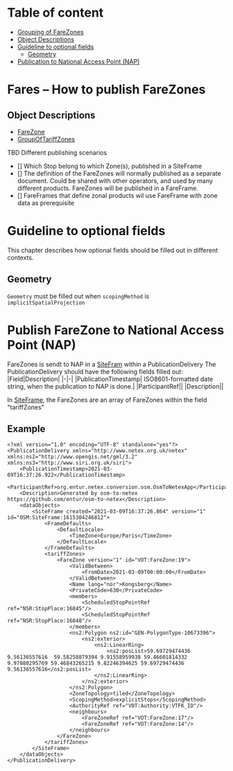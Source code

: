 # Table of content
- [Grouping of FareZones](#grouping-of-farezones)
- [Object Descriptions](#object-descriptions)
- [Guideline to optional fields](#guideline-to-optional-fields)
  - [Geometry](#geometry)
- [Publication to National Access Point (NAP)](#publish-farezone-to-national-access-point-nap)

# Fares – How to publish FareZones
## Object Descriptions
- [FareZone](/10-Objects/FareZone.markdown)
- [GroupOfTariffZones](/10-Objects/GroupOfTariffZones.markdown)

TBD Different publishing scenarios
- [] Which Stop belong to which Zone(s), published in a SiteFrame
- [] The definition of the FareZones will normally published as a separate document. Could be shared with other operators, and used by many different products. FareZones will be published in a FareFrame.
- [] FareFrames that define zonal products wil use FareFrame with zone data as prerequisite 

# Guideline to optional fields
This chapter describes how optional fields should be filled out in different contexts.
## Geometry
`Geometry` must be filled out when `scopingMethod` is `implicitSpatialProjection`


# Publish FareZone to National Access Point (NAP)
FareZones is sendt to NAP in a [SiteFram](/01-Frames/03-SiteFrame.markdown) within a PublicationDelivery
The PublicationDelivery should have the following fields filled out:
|Field|Description|
|-|-|
|PublicationTimestamp| ISO8601-formatted date string, when the publication to NAP is done.|
|ParticipantRef||
|Description||

In [SiteFrame](/01-Frames/03-SiteFrame.markdown), the FareZones are an array of FareZones within the field "tariffZones"

## Example
    <?xml version="1.0" encoding="UTF-8" standalone="yes"?>
    <PublicationDelivery xmlns="http://www.netex.org.uk/netex" xmlns:ns2="http://www.opengis.net/gml/3.2" xmlns:ns3="http://www.siri.org.uk/siri">
        <PublicationTimestamp>2021-03-09T16:37:26.922</PublicationTimestamp>
        <ParticipantRef>org.entur.netex.conversion.osm.OsmToNetexApp</ParticipantRef>
        <Description>Generated by osm-to-netex https://github.com/entur/osm-to-netex</Description>
        <dataObjects>
            <SiteFrame created="2021-03-09T16:37:26.864" version="1" id="OSM:SiteFrame:1615304246812">
                <FrameDefaults>
                    <DefaultLocale>
                        <TimeZone>Europe/Paris</TimeZone>
                    </DefaultLocale>
                </FrameDefaults>
                <tariffZones>
                    <FareZone version="1" id="VOT:FareZone:19">
                        <ValidBetween>
                            <FromDate>2021-03-09T00:00:00</FromDate>
                        </ValidBetween>
                        <Name lang="nor">Kongsberg</Name>
                        <PrivateCode>630</PrivateCode>
                        <members>
                            <ScheduledStopPointRef ref="NSR:StopPlace:16845"/>
                            <ScheduledStopPointRef ref="NSR:StopPlace:16848"/>
                        </members>
                        <ns2:Polygon ns2:id="GEN-PolygonType-10673396">
                            <ns2:exterior>
                                <ns2:LinearRing>
                                    <ns2:posList>59.69729474436 9.56136557616  59.58258879394 9.91558959938 59.46601814332 9.97880295769 59.46843265215 9.82246394625 59.69729474436 9.56136557616</ns2:posList>
                                </ns2:LinearRing>
                            </ns2:exterior>
                        </ns2:Polygon>
                        <ZoneTopology>tiled</ZoneTopology>
                        <ScopingMethod>explicitStops</ScopingMethod>
                        <AuthorityRef ref="VOT:Authority:VTFK_ID"/>
                        <neighbours>
                            <FareZoneRef ref="VOT:FareZone:17"/>
                            <FareZoneRef ref="VOT:FareZone:14"/>
                        </neighbours>
                    </FareZone>
                </tariffZones>
            </SiteFrame>
        </dataObjects>
    </PublicationDelivery>



